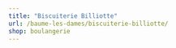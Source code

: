 ```yaml
---
title: "Biscuiterie Billiotte"
url: /baume-les-dames/biscuiterie-billiotte/
shop: boulangerie
---
```

